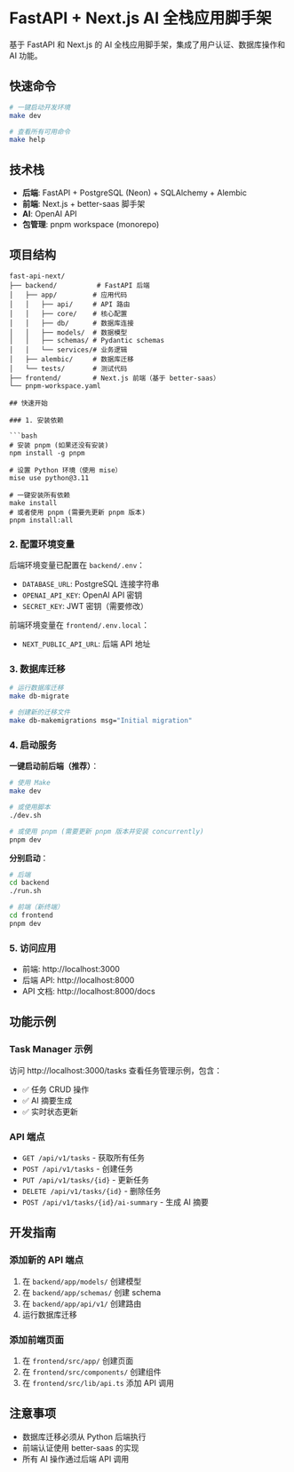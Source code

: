 # FastAPI + Next.js AI 全栈应用脚手架

基于 FastAPI 和 Next.js 的 AI 全栈应用脚手架，集成了用户认证、数据库操作和 AI 功能。

## 快速命令

```bash
# 一键启动开发环境
make dev

# 查看所有可用命令
make help
```

## 技术栈

- **后端**: FastAPI + PostgreSQL (Neon) + SQLAlchemy + Alembic
- **前端**: Next.js + better-saas 脚手架
- **AI**: OpenAI API
- **包管理**: pnpm workspace (monorepo)

## 项目结构

```
fast-api-next/
├── backend/          # FastAPI 后端
│   ├── app/         # 应用代码
│   │   ├── api/     # API 路由
│   │   ├── core/    # 核心配置
│   │   ├── db/      # 数据库连接
│   │   ├── models/  # 数据模型
│   │   ├── schemas/ # Pydantic schemas
│   │   └── services/# 业务逻辑
│   ├── alembic/     # 数据库迁移
│   └── tests/       # 测试代码
├── frontend/        # Next.js 前端（基于 better-saas）
└── pnpm-workspace.yaml

## 快速开始

### 1. 安装依赖

```bash
# 安装 pnpm (如果还没有安装)
npm install -g pnpm

# 设置 Python 环境（使用 mise）
mise use python@3.11

# 一键安装所有依赖
make install
# 或者使用 pnpm (需要先更新 pnpm 版本)
pnpm install:all
```

### 2. 配置环境变量

后端环境变量已配置在 `backend/.env`：
- `DATABASE_URL`: PostgreSQL 连接字符串
- `OPENAI_API_KEY`: OpenAI API 密钥
- `SECRET_KEY`: JWT 密钥（需要修改）

前端环境变量在 `frontend/.env.local`：
- `NEXT_PUBLIC_API_URL`: 后端 API 地址

### 3. 数据库迁移

```bash
# 运行数据库迁移
make db-migrate

# 创建新的迁移文件
make db-makemigrations msg="Initial migration"
```

### 4. 启动服务

**一键启动前后端（推荐）**：
```bash
# 使用 Make
make dev

# 或使用脚本
./dev.sh

# 或使用 pnpm (需要更新 pnpm 版本并安装 concurrently)
pnpm dev
```

**分别启动**：
```bash
# 后端
cd backend
./run.sh

# 前端（新终端）
cd frontend
pnpm dev
```

### 5. 访问应用

- 前端: http://localhost:3000
- 后端 API: http://localhost:8000
- API 文档: http://localhost:8000/docs

## 功能示例

### Task Manager 示例

访问 http://localhost:3000/tasks 查看任务管理示例，包含：

- ✅ 任务 CRUD 操作
- ✅ AI 摘要生成
- ✅ 实时状态更新

### API 端点

- `GET /api/v1/tasks` - 获取所有任务
- `POST /api/v1/tasks` - 创建任务
- `PUT /api/v1/tasks/{id}` - 更新任务
- `DELETE /api/v1/tasks/{id}` - 删除任务
- `POST /api/v1/tasks/{id}/ai-summary` - 生成 AI 摘要

## 开发指南

### 添加新的 API 端点

1. 在 `backend/app/models/` 创建模型
2. 在 `backend/app/schemas/` 创建 schema
3. 在 `backend/app/api/v1/` 创建路由
4. 运行数据库迁移

### 添加前端页面

1. 在 `frontend/src/app/` 创建页面
2. 在 `frontend/src/components/` 创建组件
3. 在 `frontend/src/lib/api.ts` 添加 API 调用

## 注意事项

- 数据库迁移必须从 Python 后端执行
- 前端认证使用 better-saas 的实现
- 所有 AI 操作通过后端 API 调用
